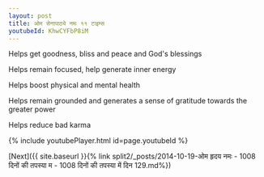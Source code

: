```yaml
---
layout: post
title: ओम सेनापाठ्ये नमः ११ टाइम्स
youtubeId: KhwCYFbP8iM
---
```

 
 
Helps get goodness, bliss and peace and God's blessings
 
Helps remain focused, help generate inner energy 
 
Helps boost physical and mental health 
 
Helps remain grounded and generates a sense of gratitude towards the greater power 
 
Helps reduce bad karma
 
 
 
 


{% include youtubePlayer.html id=page.youtubeId %}
 
[Next]({{ site.baseurl }}{% link  split2/_posts/2014-10-19-ओम हृदय नमः - 1008 दिनों की तपस्या म - 1008 दिनों की तपस्या में दिन 129.md%})
 
